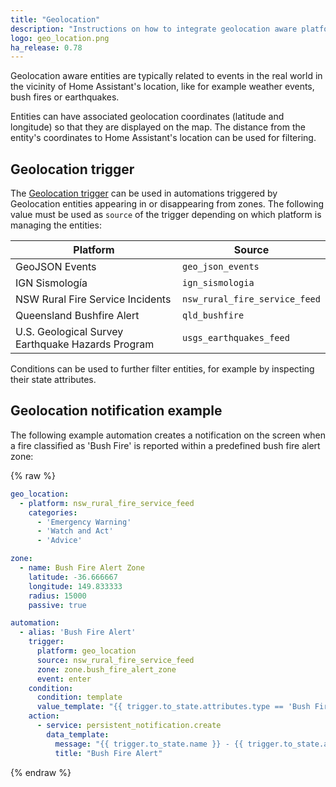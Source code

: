 ```yaml
---
title: "Geolocation"
description: "Instructions on how to integrate geolocation aware platforms into Home Assistant."
logo: geo_location.png
ha_release: 0.78
---
```


Geolocation aware entities are typically related to events in the real world in the vicinity of Home Assistant's location, like for example weather events, bush fires or earthquakes.

Entities can have associated geolocation coordinates (latitude and longitude) so that they are displayed on the map. The distance from the entity's coordinates to Home Assistant's location can be used for filtering.

## Geolocation trigger

The [Geolocation trigger](/docs/automation/trigger/#geolocation-trigger) can be used in automations triggered by Geolocation entities appearing in or disappearing from zones. The following value must be used as `source` of the trigger depending on which platform is managing the entities:

| Platform                                          | Source                        |
|---------------------------------------------------|-------------------------------|
| GeoJSON Events                                    | `geo_json_events`             |
| IGN Sismología                                    | `ign_sismologia`              |
| NSW Rural Fire Service Incidents                  | `nsw_rural_fire_service_feed` |
| Queensland Bushfire Alert                         | `qld_bushfire`                |
| U.S. Geological Survey Earthquake Hazards Program | `usgs_earthquakes_feed`       |

Conditions can be used to further filter entities, for example by inspecting their state attributes.

## Geolocation notification example

The following example automation creates a notification on the screen when a fire classified as 'Bush Fire' is reported within a predefined bush fire alert zone:

{% raw %}
```yaml
geo_location:
  - platform: nsw_rural_fire_service_feed
    categories:
      - 'Emergency Warning'
      - 'Watch and Act'
      - 'Advice'

zone:
  - name: Bush Fire Alert Zone
    latitude: -36.666667
    longitude: 149.833333
    radius: 15000
    passive: true

automation:
  - alias: 'Bush Fire Alert'
    trigger:
      platform: geo_location
      source: nsw_rural_fire_service_feed
      zone: zone.bush_fire_alert_zone
      event: enter
    condition:
      condition: template
      value_template: "{{ trigger.to_state.attributes.type == 'Bush Fire' }}"
    action:
      - service: persistent_notification.create
        data_template:
          message: "{{ trigger.to_state.name }} - {{ trigger.to_state.attributes.status }}"
          title: "Bush Fire Alert"
```
{% endraw %}
